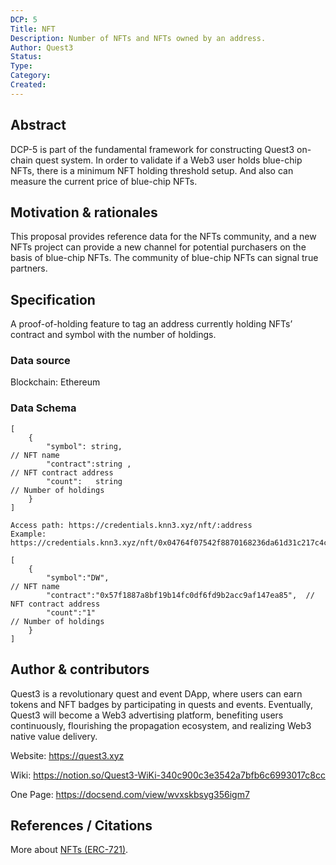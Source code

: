 ```yaml
---
DCP: 5
Title: NFT
Description: Number of NFTs and NFTs owned by an address.
Author: Quest3
Status: 
Type: 
Category: 
Created: 
---
```


## Abstract

DCP-5 is part of the fundamental framework for constructing Quest3 on-chain quest system. In order to validate if a Web3 user holds blue-chip NFTs, there is a minimum NFT holding threshold setup. And also can measure the current price of blue-chip NFTs.

## Motivation & rationales

This proposal provides reference data for the NFTs community, and a new NFTs project can provide a new channel for potential purchasers on the basis of blue-chip NFTs. The community of blue-chip NFTs can signal true partners.

## Specification

A proof-of-holding feature to tag an address currently holding NFTs’ contract and symbol with the number of holdings.

### Data source

Blockchain: Ethereum

### Data Schema
```
[
    {
        "symbol": string,                                                                          // NFT name
        "contract":string ,                                                                        // NFT contract address
        "count":   string                                                                          // Number of holdings
    }
]
 
Access path: https://credentials.knn3.xyz/nft/:address
Example: 
https://credentials.knn3.xyz/nft/0x04764f07542f8870168236da61d31c217c4cbc56

[
    {
        "symbol":"DW",                                                                             // NFT name
        "contract":"0x57f1887a8bf19b14fc0df6fd9b2acc9af147ea85",  // NFT contract address
        "count":"1"                                                                                // Number of holdings
    }
]
```
## Author & contributors

Quest3 is a revolutionary quest and event DApp, where users can earn tokens and NFT badges by participating in quests and events. Eventually, Quest3 will become a Web3 advertising platform, benefiting users continuously, flourishing the propagation ecosystem, and realizing Web3 native value delivery.

Website: https://quest3.xyz 

Wiki: https://notion.so/Quest3-WiKi-340c900c3e3542a7bfb6c6993017c8cc

One Page: https://docsend.com/view/wvxskbsyg356igm7

## References / Citations

More about [NFTs (ERC-721)](https://eips.ethereum.org/EIPS/eip-721).
